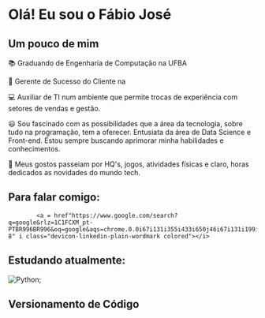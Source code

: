 # Olá! Eu sou o Fábio José 
## Um pouco de mim

📚 Graduando de Engenharia de Computação na UFBA

🚀 Gerente de Sucesso do Cliente na 

💻 Auxiliar de TI num ambiente que permite trocas de experiência com setores de vendas e gestão. 

😃 Sou fascinado com as possibilidades que a área da tecnologia, sobre tudo na programação, tem a oferecer. Entusiata da área de Data Science e Front-end.
Estou sempre buscando aprimorar minha habilidades e conhecimentos.

📴 Meus gostos passeiam por HQ's, jogos, atividades físicas e claro, horas dedicados as novidades do mundo tech. 

## Para falar comigo: 

            <a = href"https://www.google.com/search?q=google&rlz=1C1FCXM_pt-PTBR996BR996&oq=google&aqs=chrome.0.0i67i131i355i433i650j46i67i131i199i433i465i650j69i60l3j69i65l3.5637j0j7&sourceid=chrome&ie=UTF-8" i class="devicon-linkedin-plain-wordmark colored"></i>
          


## Estudando atualmente: 
![Python](https://img.shields.io/badge/python-3670A0?style=for-the-badge&logo=python&logoColor=ffdd54); 

## Versionamento de Código








